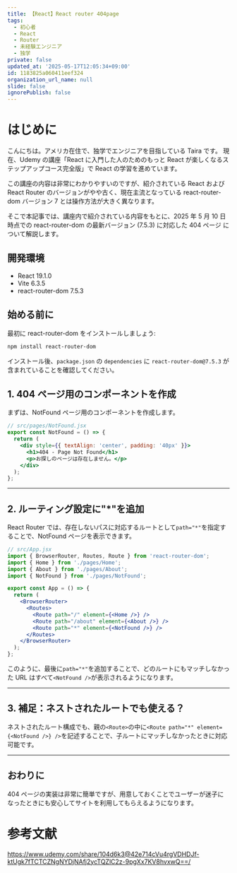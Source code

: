 ```yaml
---
title: 【React】React router 404page
tags:
  - 初心者
  - React
  - Router
  - 未経験エンジニア
  - 独学
private: false
updated_at: '2025-05-17T12:05:34+09:00'
id: 1183825a060411eef324
organization_url_name: null
slide: false
ignorePublish: false
---
```


# はじめに

こんにちは。アメリカ在住で、独学でエンジニアを目指している Taira です。
現在、Udemy の講座「React に入門した人のためのもっと React が楽しくなるステップアップコース完全版」で React の学習を進めています。

この講座の内容は非常にわかりやすいのですが、紹介されている React および React Router のバージョンがやや古く、現在主流となっている react-router-dom バージョン 7 とは操作方法が大きく異なります。

そこで本記事では、講座内で紹介されている内容をもとに、2025 年 5 月 10 日時点での react-router-dom の最新バージョン (7.5.3) に対応した 404 ページ について解説します。

## 開発環境

- React 19.1.0
- Vite 6.3.5
- react-router-dom 7.5.3

## 始める前に

最初に react-router-dom をインストールしましょう:

```bash
npm install react-router-dom
```

インストール後、`package.json` の `dependencies` に `react-router-dom@7.5.3` が含まれていることを確認してください。

## 1. 404 ページ用のコンポーネントを作成

まずは、NotFound ページ用のコンポーネントを作成します。

```jsx
// src/pages/NotFound.jsx
export const NotFound = () => {
  return (
    <div style={{ textAlign: 'center', padding: '40px' }}>
      <h1>404 - Page Not Found</h1>
      <p>お探しのページは存在しません。</p>
    </div>
  );
};
```

---

## 2. ルーティング設定に"\*"を追加

React Router では、存在しないパスに対応するルートとして`path="*"`を指定することで、NotFound ページを表示できます。

```jsx
// src/App.jsx
import { BrowserRouter, Routes, Route } from 'react-router-dom';
import { Home } from './pages/Home';
import { About } from './pages/About';
import { NotFound } from './pages/NotFound';

export const App = () => {
  return (
    <BrowserRouter>
      <Routes>
        <Route path="/" element={<Home />} />
        <Route path="/about" element={<About />} />
        <Route path="*" element={<NotFound />} />
      </Routes>
    </BrowserRouter>
  );
};
```

このように、最後に`path="*"`を追加することで、どのルートにもマッチしなかった URL はすべて`<NotFound />`が表示されるようになります。

---

## 3. 補足：ネストされたルートでも使える？

ネストされたルート構成でも、親の`<Route>`の中に`<Route path="*" element={<NotFound />} />`を記述することで、子ルートにマッチしなかったときに対応可能です。

---

## おわりに

404 ページの実装は非常に簡単ですが、用意しておくことでユーザーが迷子になったときにも安心してサイトを利用してもらえるようになります。

# 参考文献

https://www.udemy.com/share/104d6k3@42e714cVu4rgVDHDJf-ktUgk7fTCTCZNgNYDjNAfj2ycTQZlC2z-9pgXx7KV8hvxwQ==/
